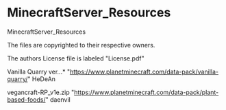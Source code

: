 # MinecraftServer_Resources

MinecraftServer_Resources

The files are copyrighted to their respective owners.

The authors License file is labeled "License.pdf"

Vanilla Quarry ver._._.\* "https://www.planetminecraft.com/data-pack/vanilla-quarry/" HeDeAn

vegancraft-RP_v1e.zip "https://www.planetminecraft.com/data-pack/plant-based-foods/" daenvil
